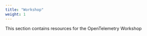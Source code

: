 ```yaml
---
title: "Workshop"
weight: 1
---
```


This section contains resources for the OpenTelemetry Workshop
